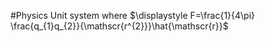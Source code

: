 #Physics 
Unit system where $\displaystyle F=\frac{1}{4\pi} \frac{q_{1}q_{2}}{\mathscr{r^{2}}}\hat{\mathscr{r}}$
